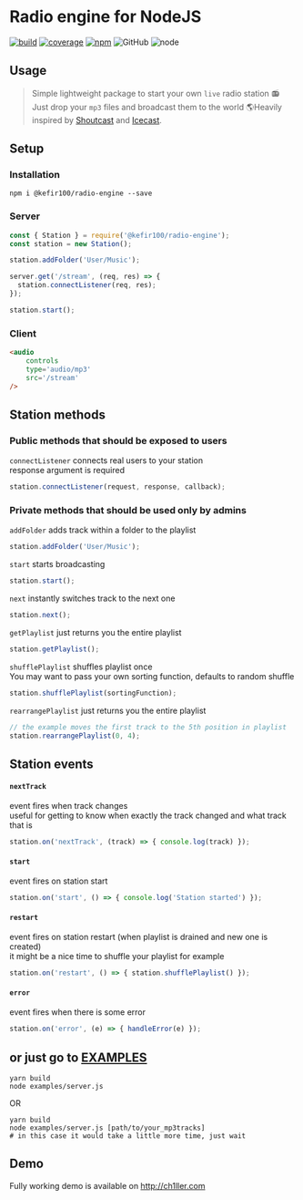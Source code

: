 # Radio engine for NodeJS
[![build](https://img.shields.io/circleci/build/github/Kefir100/radio-ch1ller.svg)](https://circleci.com/gh/Kefir100/radio-ch1ller)
[![coverage](https://img.shields.io/codecov/c/gh/Kefir100/radio-ch1ller.svg)](https://codecov.io/gh/Kefir100/radio-ch1ller)
[![npm](https://img.shields.io/npm/dw/@kefir100/radio-engine.svg)](https://www.npmjs.com/package/@kefir100/radio-engine)
![GitHub](https://img.shields.io/github/license/kefir100/radio-ch1ller.svg)
![node](https://img.shields.io/node/v/@kefir100/radio-engine.svg)

## Usage

> Simple lightweight package to start your own `live` radio station 📻 Just drop your `mp3` files and broadcast them to the world 🌎Heavily inspired by [Shoutcast](https://www.shoutcast.com) and [Icecast](http://icecast.org).

## Setup

### Installation
```
npm i @kefir100/radio-engine --save
```
### Server
```javascript
const { Station } = require('@kefir100/radio-engine');
const station = new Station();

station.addFolder('User/Music');

server.get('/stream', (req, res) => {
  station.connectListener(req, res);
});

station.start();
```
### Client
```html
<audio
    controls
    type='audio/mp3'
    src='/stream'
/>
```

## Station methods
### Public methods that should be exposed to users
`connectListener` connects real users to your station  
response argument is required
```javascript
station.connectListener(request, response, callback);
```
### Private methods that should be used only by admins
`addFolder` adds track within a folder to the playlist
```javascript
station.addFolder('User/Music');
```
`start` starts broadcasting
```javascript
station.start();
```
`next` instantly switches track to the next one
```javascript
station.next();
```
`getPlaylist` just returns you the entire playlist
```javascript
station.getPlaylist();
```
`shufflePlaylist` shuffles playlist once   
You may want to pass your own sorting function, defaults to random shuffle
```javascript
station.shufflePlaylist(sortingFunction);
```
`rearrangePlaylist` just returns you the entire playlist  
```javascript
// the example moves the first track to the 5th position in playlist
station.rearrangePlaylist(0, 4);
```

## Station events
#### `nextTrack`
event fires when track changes  
useful for getting to know when exactly the track changed and what track that is
```javascript
station.on('nextTrack', (track) => { console.log(track) });
```

#### `start`
event fires on station start  
```javascript
station.on('start', () => { console.log('Station started') });
```

#### `restart`
event fires on station restart (when playlist is drained and new one is created)  
it might be a nice time to shuffle your playlist for example
```javascript
station.on('restart', () => { station.shufflePlaylist() });
```

#### `error`
event fires when there is some error
```javascript
station.on('error', (e) => { handleError(e) });
```

## or just go to [EXAMPLES](./examples/server.js)
```
yarn build
node examples/server.js
```
OR
```
yarn build
node examples/server.js [path/to/your_mp3tracks]
# in this case it would take a little more time, just wait
```

## Demo
Fully working demo is available on http://ch1ller.com
